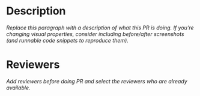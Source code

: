 # Description

*Replace this paragraph with a description of what this PR is doing. If you're changing visual properties, consider including before/after screenshots (and runnable code snippets to reproduce them).*

# Reviewers

*Add reviewers before doing PR and select the reviewers who are already available.*
